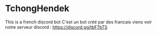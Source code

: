 # TchongHendek
This is a  french discord bot
C'est un bot créé par des francais viens voir notre  serveur discord :
https://discord.gg/tbF7bTS
